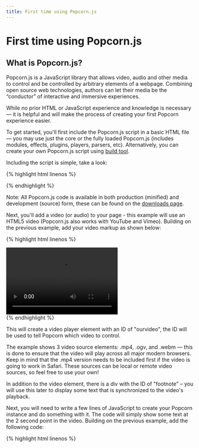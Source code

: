 ```yaml
---
title: First time using Popcorn.js
---
```

# First time using Popcorn.js #

## What is Popcorn.js? ##

Popcorn.js is a JavaScript library that allows video, audio and other media to control and be controlled by arbitrary elements of a webpage. Combining open source web technologies, authors can let their media be the “conductor” of interactive and immersive experiences.

While no prior HTML or JavaScript experience and knowledge is necessary &mdash; it is helpful and will make the process of creating your first Popcorn experience easier.

To get started, you'll first include the Popcorn.js script in a basic HTML file &mdash; you may use just the core or the fully loaded Popcorn.js (includes modules, effects, plugins, players, parsers, etc). Alternatively, you can create your own Popcorn.js script using [build tool](http://mozillapopcorn.org/build-tool/).

Including the script is simple, take a look:

{% highlight html linenos %}
  <html>
    <head>
      <script src="http://popcornjs.org/code/dist/popcorn-complete.js"></script>
    </head>
    <body>
    </body>
  </html>
{% endhighlight %}

Note: All Popcorn.js code is available in both production (minified) and development (source) form, these can be found on the [downloads page](http://mozillapopcorn.org/popcornjs/).

Next, you'll add a video (or audio) to your page - this example will use an HTML5 video (Popcorn.js also works with YouTube and Vimeo). Building on the previous example, add your video markup as shown below:

{% highlight html linenos %}
  <html>
    <head>
      <script src="http://popcornjs.org/code/dist/popcorn-complete.min.js"></script>
    </head>
    <body>
      <video height="180" width="300" id="ourvideo">
        <source src="http://videos.mozilla.org/serv/webmademovies/popcornplug.mp4">
        <source src="http://videos.mozilla.org/serv/webmademovies/popcornplug.ogv">
        <source src="http://videos.mozilla.org/serv/webmademovies/popcornplug.webm">
      </video>
      <div id="footnote"></div>
    </body>
  </html>
{% endhighlight %}

This will create a video player element with an ID of "ourvideo", the ID will be used to tell Popcorn which video to control.

The example shows 3 video source elements: .mp4, .ogv, and .webm &mdash; this is done to ensure that the video will play across all major modern browsers. Keep in mind that the .mp4 version needs to be included first if the video is going to work in Safari. These sources can be local or remote video sources, so feel free to use your own!

In addition to the video element, there is a div with the ID of "footnote" &ndash; you will use this later to display some text that is synchronized to the video's playback.

Next, you will need to write a few lines of JavaScript to create your Popcorn instance and do something with it. The code will simply show some text at the 2 second point in the video. Building on the previous example, add the following code:

{% highlight html linenos %}
  <html>
    <head>
      <script src="http://popcornjs.org/code/dist/popcorn-complete.js"></script>
      <script>
        document.addEventListener( "DOMContentLoaded", function() {

          var popcorn = Popcorn( "#ourvideo" );

          popcorn.footnote({
            start: 2,
            end: 5,
            target: "footnote",
            text: "Pop!"
          });

        }, false );
      </script>
    </head>
    <body>
      <video height="180" width="300" id="ourvideo">
        <source src="http://videos.mozilla.org/serv/webmademovies/popcornplug.mp4">
        <source src="http://videos.mozilla.org/serv/webmademovies/popcornplug.ogv">
        <source src="http://videos.mozilla.org/serv/webmademovies/popcornplug.webm">
      </video>
      <div id="footnote"></div>
    </body>
  </html>
{% endhighlight %}

Inside your script block, you'll start by adding an event listener to the document that will execute the code within when it is ready to do so. Next, you'll create a variable called `popcorn` whose value is a new Popcorn instance. The Popcorn constructor requires at least one argument, which in this case is the ID "#ourvideo". This lets Popcorn know what video it will control or be controlled by. Once the `popcorn` instance is created, you'll use the "footnote" plugin to add some text to an area on the page. The footnote plugin is the simplest of all Popcorn plugins &mdash; all it does is display text on the page at specified times, synchronized to the video. In this example, the plugin will display "Pop!" from the 2 second mark to the 5 second mark in the target ID specified ("footnote").

That's it! You've created your first Popcorn.js project! For a live example of this work [take a look here](http://dev.popcornjs.org/popcorndocs/index.html).  We also have introduction videos for [YouTube](http://dev.popcornjs.org/popcorndocs/youtube.html), [Vimeo](http://dev.popcornjs.org/popcorndocs/vimeo.html), and how to use the [GoogleMaps plugin](http://dev.popcornjs.org/popcorndocs/googlemaps.html). Keep in mind, both YouTube and Vimeo need to be run from a web server.

As you can see, creating Popcorn projects is a painless experience, requiring about 7 lines of JavaScript to get it done.  For those of you who are not comfortable with HTML and JavaScript, our visual authoring tool for Popcorn, called [Popcorn-Maker](http://mozillapopcorn.org/popcorn-maker/), may be great alternative to check out.
